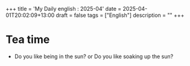 +++
title = 'My Daily english : 2025-04'
date = 2025-04-01T20:02:09+13:00
draft = false
tags = ["English"]
description = ""
+++

# Tea time

* Do you like being in the sun? or Do you like soaking up the sun?
